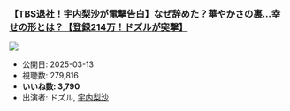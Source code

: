 ### [【TBS退社！宇内梨沙が電撃告白】なぜ辞めた？華やかさの裏…幸せの形とは？【登録214万！ドズルが突撃】](https://www.youtube.com/watch?v=p_FwWnfl7XI)
[![](https://img.youtube.com/vi/p_FwWnfl7XI/sddefault.jpg)](https://www.youtube.com/watch?v=p_FwWnfl7XI)
-   公開日: 2025-03-13
-   視聴数: 279,816
-   **いいね数: 3,790**
-   出演者: ドズル, [宇内梨沙](/rehacq_fan/people/宇内梨沙 "wikilink")
